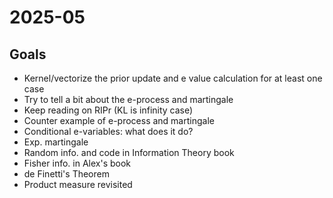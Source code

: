 # 2025-05

## Goals

* Kernel/vectorize the prior update and e value calculation for at least one case
* Try to tell a bit about the e-process and martingale
* Keep reading on RIPr (KL is infinity case)
* Counter example of e-process and martingale
* Conditional e-variables: what does it do?
* Exp. martingale
* Random info. and code in Information Theory book
* Fisher info. in Alex's book
* de Finetti's Theorem
* Product measure revisited